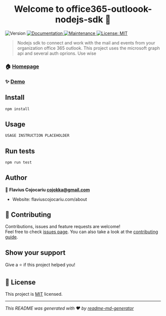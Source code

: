 <h1 align="center">Welcome to office365-outloook-nodejs-sdk 👋</h1>
<p>
  <img alt="Version" src="https://img.shields.io/badge/version-(0.0.1)-blue.svg?cacheSeconds=2592000" />
  <a href="https://github.com/cojok/office365-outloook-nodejs-sdk#readme" target="_blank">
    <img alt="Documentation" src="https://img.shields.io/badge/documentation-yes-brightgreen.svg" />
  </a>
  <a href="https://github.com/cojok/office365-outloook-nodejs-sdk/graphs/commit-activity" target="_blank">
    <img alt="Maintenance" src="https://img.shields.io/badge/Maintained%3F-yes-green.svg" />
  </a>
  <a href="https://github.com/cojok/office365-outloook-nodejs-sdk/blob/master/LICENSE" target="_blank">
    <img alt="License: MIT" src="https://img.shields.io/badge/license-MIT-green" />
  </a>
</p>

> Nodejs sdk to connect and work with the mail and events from your organization office 365 outlook. This project uses the microsoft graph api and several auth oprions. Use wise

### 🏠 [Homepage](https://github.com/cojok/office365-outloook-nodejs-sdk#readme)

### ✨ [Demo](PLACEHOLDER.URL)

## Install

```sh
npm install
```

## Usage

```sh
USAGE INSTRUCTION PLACEHOLDER
```

## Run tests

```sh
npm run test
```

## Author

👤 **Flavius Cojocariu <cojokka@gmail.com>**

* Website: flaviuscojocariu.com/about

## 🤝 Contributing

Contributions, issues and feature requests are welcome!<br />Feel free to check [issues page](https://github.com/cojok/office365-outloook-nodejs-sdk/issues). You can also take a look at the [contributing guide](https://github.com/cojok/office365-outloook-nodejs-sdk/blob/master/CONTRIBUTING.md).

## Show your support

Give a ⭐️ if this project helped you!

## 📝 License

This project is [MIT](https://github.com/cojok/office365-outloook-nodejs-sdk/blob/master/LICENSE) licensed.

***
_This README was generated with ❤️ by [readme-md-generator](https://github.com/kefranabg/readme-md-generator)_
